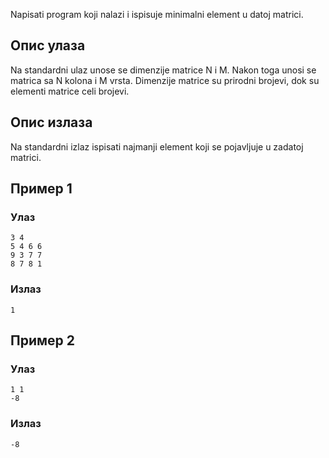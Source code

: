 Napisati program koji nalazi i ispisuje minimalni element u datoj matrici.

## Опис улаза

Na standardni ulaz unose se dimenzije matrice N i M. Nakon toga unosi se matrica sa N kolona i M vrsta. Dimenzije matrice su prirodni brojevi, dok su elementi matrice celi brojevi.

## Опис излаза

Na standardni izlaz ispisati najmanji element koji se pojavljuje u zadatoj matrici.

## Пример 1

### Улаз

~~~
3 4
5 4 6 6
9 3 7 7
8 7 8 1
~~~

### Излаз

~~~
1
~~~

## Пример 2

### Улаз

~~~
1 1
-8
~~~

### Излаз

~~~
-8
~~~


